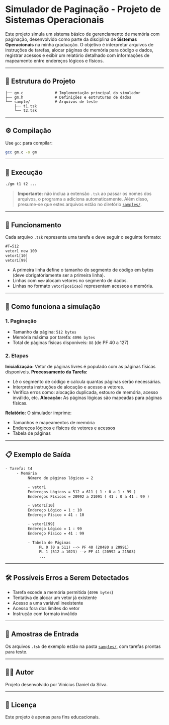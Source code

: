 
# Simulador de Paginação - Projeto de Sistemas Operacionais

Este projeto simula um sistema básico de gerenciamento de memória com paginação, desenvolvido como parte da disciplina de **Sistemas Operacionais** na minha graduação. O objetivo é interpretar arquivos de instruções de tarefas, alocar páginas de memória para código e dados, registrar acessos e exibir um relatório detalhado com informações de mapeamento entre endereços lógicos e físicos.

---

## 📂 Estrutura do Projeto

```
├── gm.c              # Implementação principal do simulador
├── gm.h              # Definições e estruturas de dados
└── sample/           # Arquivos de teste 
    ├── t1.tsk        
    └── t2.tsk        
```

---

## ⚙️ Compilação

Use `gcc` para compilar:

```bash
gcc gm.c -o gm
```

---

## 🚀 Execução

```bash
./gm t1 t2 ...
```

> **Importante:** não inclua a extensão `.tsk` ao passar os nomes dos arquivos, o programa a adiciona automaticamente.
> Além disso, presume-se que estes arquivos estão no diretório [`samples/`](./samples/).

---

## 🧠 Funcionamento

Cada arquivo `.tsk` representa uma tarefa e deve seguir o seguinte formato:

```txt
#T=512
vetor1 new 100
vetor1[10]
vetor1[99]
```

- A primeira linha define o tamanho do segmento de código em bytes (deve obrigatóriamente ser a primeira linha).
- Linhas com `new` alocam vetores no segmento de dados.
- Linhas no formato `vetor[posicao]` representam acessos a memória.

---

## 🧮 Como funciona a simulação

### 1. **Paginação**

- Tamanho da página: `512 bytes`
- Memória máxima por tarefa: `4096 bytes`
- Total de páginas físicas disponíveis: `88` (de PF 40 a 127)

### 2. **Etapas**

 **Inicialização:** Vetor de páginas livres é populado com as páginas físicas disponíveis.
 **Processamento da Tarefa:**
   - Lê o segmento de código e calcula quantas páginas serão necessárias.
   - Interpreta instruções de alocação e acesso a vetores.
   - Verifica erros como: alocação duplicada, estouro de memória, acesso inválido, etc.
 **Alocação:** As páginas lógicas são mapeadas para páginas físicas.
 
 **Relatório:** O simulador imprime:
   - Tamanhos e mapeamentos de memória
   - Endereços lógicos e físicos de vetores e acessos
   - Tabela de páginas

---

## 📋 Exemplo de Saída

```txt
- Tarefa: t4
     - Memória
          Número de páginas lógicas = 2

          - vetor1
          Endereços Lógicos = 512 a 611 ( 1 : 0 a 1 : 99 )
          Endereços Físicos = 20992 a 21091 ( 41 : 0 a 41 : 99 )

          - vetor1[10]
          Endereço Lógico = 1 : 10
          Endereço Físico = 41 : 10

          - vetor1[99]
          Endereço Lógico = 1 : 99
          Endereço Físico = 41 : 99

          - Tabela de Páginas
               PL 0 (0 a 511) --> PF 40 (20480 a 20991)
               PL 1 (512 a 1023) --> PF 41 (20992 a 21503)
               ...
```

---

## 🛠️ Possíveis Erros a Serem Detectados

- Tarefa excede a memória permitida (`4096 bytes`)
- Tentativa de alocar um vetor já existente
- Acesso a uma variável inexistente
- Acesso fora dos limites do vetor
- Instrução com formato inválido

---

## 📎 Amostras de Entrada

Os arquivos `.tsk` de exemplo estão na pasta [`samples/`](./samples/), com tarefas prontas para teste.

---

## 🧑‍💻 Autor

Projeto desenvolvido por Vinícius Daniel da Silva.

---

## 📄 Licença

Este projeto é apenas para fins educacionais.


